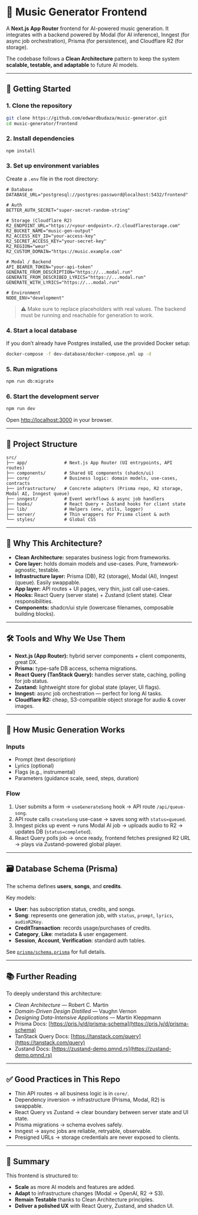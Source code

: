 # 🎵 Music Generator Frontend

A **Next.js App Router** frontend for AI-powered music generation.
It integrates with a backend powered by Modal (for AI inference), Inngest (for async job orchestration), Prisma (for persistence), and Cloudflare R2 (for storage).

The codebase follows a **Clean Architecture** pattern to keep the system **scalable, testable, and adaptable** to future AI models.

---

## 🚀 Getting Started

### 1. Clone the repository

```bash
git clone https://github.com/edwardbudaza/music-generator.git
cd music-generator/frontend
```

### 2. Install dependencies

```bash
npm install
```

### 3. Set up environment variables

Create a `.env` file in the root directory:

```env
# Database
DATABASE_URL="postgresql://postgres:password@localhost:5432/frontend"

# Auth
BETTER_AUTH_SECRET="super-secret-random-string"

# Storage (Cloudflare R2)
R2_ENDPOINT_URL="https://<your-endpoint>.r2.cloudflarestorage.com"
R2_BUCKET_NAME="music-gen-output"
R2_ACCESS_KEY_ID="your-access-key"
R2_SECRET_ACCESS_KEY="your-secret-key"
R2_REGION="weur"
R2_CUSTOM_DOMAIN="https://music.example.com"

# Modal / Backend
API_BEARER_TOKEN="your-api-token"
GENERATE_FROM_DESCRIPTION="https://...modal.run"
GENERATE_FROM_DESCRIBED_LYRICS="https://...modal.run"
GENERATE_WITH_LYRICS="https://...modal.run"

# Environment
NODE_ENV="development"
```

> ⚠️ Make sure to replace placeholders with real values.
> The backend must be running and reachable for generation to work.

### 4. Start a local database

If you don’t already have Postgres installed, use the provided Docker setup:

```bash
docker-compose -f dev-database/docker-compose.yml up -d
```

### 5. Run migrations

```bash
npm run db:migrate
```

### 6. Start the development server

```bash
npm run dev
```

Open [http://localhost:3000](http://localhost:3000) in your browser.

---

## 📂 Project Structure

```
src/
├── app/              # Next.js App Router (UI entrypoints, API routes)
├── components/       # Shared UI components (shadcn/ui)
├── core/             # Business logic: domain models, use-cases, contracts
├── infrastructure/   # Concrete adapters (Prisma repo, R2 storage, Modal AI, Inngest queue)
├── inngest/          # Event workflows & async job handlers
├── hooks/            # React Query + Zustand hooks for client state
├── lib/              # Helpers (env, utils, logger)
├── server/           # Thin wrappers for Prisma client & auth
└── styles/           # Global CSS
```

---

## 📘 Why This Architecture?

* **Clean Architecture:** separates business logic from frameworks.
* **Core layer:** holds domain models and use-cases. Pure, framework-agnostic, testable.
* **Infrastructure layer:** Prisma (DB), R2 (storage), Modal (AI), Inngest (queue). Easily swappable.
* **App layer:** API routes + UI pages, very thin, just call use-cases.
* **Hooks:** React Query (server state) + Zustand (client state). Clear responsibilities.
* **Components:** shadcn/ui style (lowercase filenames, composable building blocks).

---

## 🛠️ Tools and Why We Use Them

* **Next.js (App Router):** hybrid server components + client components, great DX.
* **Prisma:** type-safe DB access, schema migrations.
* **React Query (TanStack Query):** handles server state, caching, polling for job status.
* **Zustand:** lightweight store for global state (player, UI flags).
* **Inngest:** async job orchestration — perfect for long AI tasks.
* **Cloudflare R2:** cheap, S3-compatible object storage for audio & cover images.

---

## 🎼 How Music Generation Works

### Inputs

* Prompt (text description)
* Lyrics (optional)
* Flags (e.g., instrumental)
* Parameters (guidance scale, seed, steps, duration)

### Flow

1. User submits a form → `useGenerateSong` hook → API route `/api/queue-song`.
2. API route calls `createSong` use-case → saves song with `status=queued`.
3. Inngest picks up event → runs Modal AI job → uploads audio to R2 → updates DB (`status=completed`).
4. React Query polls job → once ready, frontend fetches presigned R2 URL → plays via Zustand-powered global player.

---

## 🗃️ Database Schema (Prisma)

The schema defines **users**, **songs**, and **credits**.

Key models:

* **User**: has subscription status, credits, and songs.
* **Song**: represents one generation job, with `status`, `prompt`, `lyrics`, `audioR2Key`.
* **CreditTransaction**: records usage/purchases of credits.
* **Category**, **Like**: metadata & user engagement.
* **Session**, **Account**, **Verification**: standard auth tables.

See [`prisma/schema.prisma`](./prisma/schema.prisma) for full details.

---

## 📚 Further Reading

To deeply understand this architecture:

* *Clean Architecture* — Robert C. Martin
* *Domain-Driven Design Distilled* — Vaughn Vernon
* *Designing Data-Intensive Applications* — Martin Kleppmann
* Prisma Docs: [https://pris.ly/d/prisma-schema](https://pris.ly/d/prisma-schema)
* TanStack Query Docs: [https://tanstack.com/query](https://tanstack.com/query)
* Zustand Docs: [https://zustand-demo.pmnd.rs](https://zustand-demo.pmnd.rs)

---

## ✅ Good Practices in This Repo

* Thin API routes → all business logic is in `core/`.
* Dependency inversion → infrastructure (Prisma, Modal, R2) is swappable.
* React Query vs Zustand → clear boundary between server state and UI state.
* Prisma migrations → schema evolves safely.
* Inngest → async jobs are reliable, retryable, observable.
* Presigned URLs → storage credentials are never exposed to clients.

---

## 🎯 Summary

This frontend is structured to:

* **Scale** as more AI models and features are added.
* **Adapt** to infrastructure changes (Modal → OpenAI, R2 → S3).
* **Remain Testable** thanks to Clean Architecture principles.
* **Deliver a polished UX** with React Query, Zustand, and shadcn UI.


